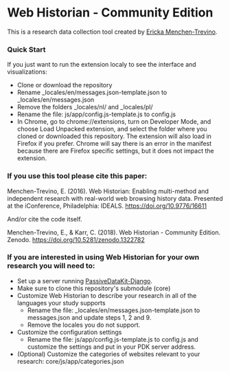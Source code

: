 # Web Historian - Community Edition

This is a research data collection tool created by 	[Ericka Menchen-Trevino](http://ericka.cc/). 

### Quick Start

If you just want to run the extension localy to see the interface and visualizations:

* Clone or download the repository
* Rename _locales/en/messages.json-template.json to _locales/en/messages.json
* Remove the folders _locales/nl/ and _locales/pl/
* Rename the file: js/app/config.js-template.js to config.js
* In Chrome, go to chrome://extensions, turn on Developer Mode, and choose Load Unpacked extension, and select the folder where you cloned or downloaded this repository. The extension will also load in Firefox if you prefer. Chrome will say there is an error in the manifest because there are Firefox specific settings, but it does not impact the extension.

### If you use this tool please cite this paper: 

Menchen-Trevino, E. (2016). Web Historian: Enabling multi-method and independent research with real-world web browsing history data. Presented at the iConference, Philadelphia: IDEALS. https://doi.org/10.9776/16611

And/or cite the code itself.

Menchen-Trevino, E., & Karr, C. (2018). Web Historian - Community Edition. Zenodo. https://doi.org/10.5281/zenodo.1322782

### If you are interested in using Web Historian for your own research you will need to:

* Set up a server running [PassiveDataKit-Django](https://github.com/audaciouscode/PassiveDataKit-Django).
* Make sure to clone this repository's submodule (core)
* Customize Web Historian to describe your research in all of the languages your study supports 
  * Rename the file: _locales/en/messages.json-template.json to messages.json and update steps 1, 2 and 9.
  * Remove the locales you do not support.
* Customize the configuration settings
  * Rename the file: js/app/config.js-template.js to config.js and customize the settings and put in your PDK server address.
* (Optional) Customize the categories of websites relevant to your research: core/js/app/categories.json
